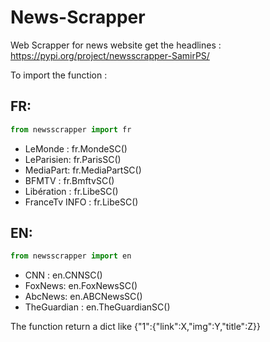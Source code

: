 # News-Scrapper
Web Scrapper for  news website get the headlines : https://pypi.org/project/newsscrapper-SamirPS/

To import the function :
## FR:
```python
from newsscrapper import fr
```
* LeMonde : fr.MondeSC()
* LeParisien: fr.ParisSC()
* MediaPart: fr.MediaPartSC()
* BFMTV : fr.BmftvSC()
* Libération : fr.LibeSC()
* FranceTv INFO : fr.LibeSC()


## EN:
```python
from newsscrapper import en
```
* CNN :  en.CNNSC()
* FoxNews: en.FoxNewsSC()
* AbcNews: en.ABCNewsSC()
* TheGuardian : en.TheGuardianSC()

The function return  a dict like {"1":{"link":X,"img":Y,"title":Z}}
